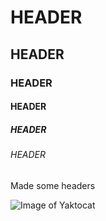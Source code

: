 # HEADER
## HEADER
### HEADER
#### HEADER
##### HEADER
###### HEADER

Made some headers

![Image of Yaktocat](https://octodex.github.com/images/yaktocat.png)
